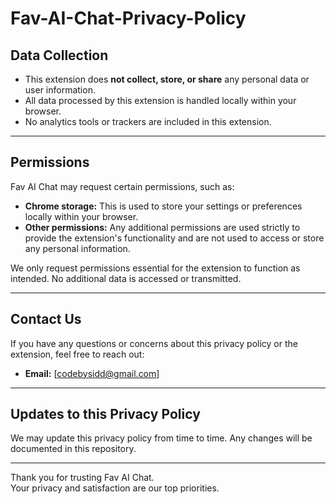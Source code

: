# Fav-AI-Chat-Privacy-Policy

## **Data Collection**

- This extension does **not collect, store, or share** any personal data or user information.
- All data processed by this extension is handled locally within your browser.
- No analytics tools or trackers are included in this extension.

---

## **Permissions**

Fav AI Chat may request certain permissions, such as:
- **Chrome storage:** This is used to store your settings or preferences locally within your browser.
- **Other permissions:** Any additional permissions are used strictly to provide the extension's functionality and are not used to access or store any personal information.

We only request permissions essential for the extension to function as intended. No additional data is accessed or transmitted.

---

## **Contact Us**

If you have any questions or concerns about this privacy policy or the extension, feel free to reach out:

- **Email:** [codebysidd@gmail.com]

---

## **Updates to this Privacy Policy**

We may update this privacy policy from time to time. Any changes will be documented in this repository.

---

Thank you for trusting Fav AI Chat.  
Your privacy and satisfaction are our top priorities.
